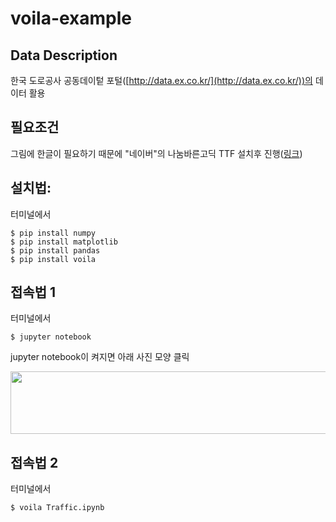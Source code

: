 # voila-example

## Data Description

한국 도로공사 공동데이텉 포털([http://data.ex.co.kr/](http://data.ex.co.kr/))의 데이터 활용

## 필요조건

그림에 한글이 필요하기 때문에 "네이버"의 나눔바른고딕 TTF 설치후 진행([링크](https://hangeul.naver.com/font))

## 설치법: 

터미널에서

```
$ pip install numpy
$ pip install matplotlib
$ pip install pandas
$ pip install voila
```

## 접속법 1

터미널에서

```
$ jupyter notebook
```

jupyter notebook이 켜지면 아래 사진 모양 클릭

<img src="https://drive.google.com/uc?id=1sK-6PYqrUodwHHym8717utRZb3PJhj1Z" width="640" height="100">

## 접속법 2

터미널에서

```
$ voila Traffic.ipynb
```

